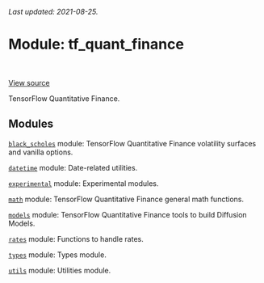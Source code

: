 <!--
This file is generated by a tool. Do not edit directly.
For open-source contributions the docs will be updated automatically.
-->

*Last updated: 2021-08-25.*

<div itemscope itemtype="http://developers.google.com/ReferenceObject">
<meta itemprop="name" content="tf_quant_finance" />
<meta itemprop="path" content="Stable" />
</div>

# Module: tf_quant_finance

<!-- Insert buttons and diff -->

<table class="tfo-notebook-buttons tfo-api" align="left">
</table>

<a target="_blank" href="https://github.com/google/tf-quant-finance/blob/master/tf_quant_finance/__init__.py">View source</a>



TensorFlow Quantitative Finance.



## Modules

[`black_scholes`](./tf_quant_finance/black_scholes.md) module: TensorFlow Quantitative Finance volatility surfaces and vanilla options.

[`datetime`](./tf_quant_finance/datetime.md) module: Date-related utilities.

[`experimental`](./tf_quant_finance/experimental.md) module: Experimental modules.

[`math`](./tf_quant_finance/math.md) module: TensorFlow Quantitative Finance general math functions.

[`models`](./tf_quant_finance/models.md) module: TensorFlow Quantitative Finance tools to build Diffusion Models.

[`rates`](./tf_quant_finance/rates.md) module: Functions to handle rates.

[`types`](./tf_quant_finance/types.md) module: Types module.

[`utils`](./tf_quant_finance/utils.md) module: Utilities module.

